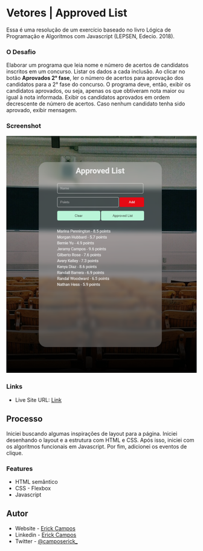 # Vetores | Approved List

Essa é uma resolução de um exercício baseado no livro Lógica de Programação e Algoritmos com Javascript (LEPSEN, Edecio. 2018).

### O Desafio

Elaborar um programa que leia nome e número de acertos de candidatos inscritos em um concurso. Listar os dados a cada inclusão. Ao clicar no botão **Aprovados 2° fase**, ler o número de acertos para aprovação dos candidatos para a 2° fase do concurso. O programa deve, então, exibir os candidatos aprovados, ou seja, apenas os que obtiveram nota maior ou igual à nota informada. Exibir os candidatos aprovados em ordem decrescente de número de acertos. Caso nenhum candidato tenha sido aprovado, exibir mensagem.

### Screenshot

![screenshot](./img/screenshot_1.PNG 'Screenshot')

### Links

- Live Site URL: [Link](https://your-live-site-url.com)

## Processo

Iniciei buscando algumas inspirações de layout para a página. Iniciei desenhando o layout e a estrutura com HTML e CSS. Após isso, iniciei com os algoritmos funcionais em Javascript. Por fim, adicionei os eventos de clique.

### Features

- HTML semântico
- CSS - Flexbox
- Javascript

## Autor

- Website - [Erick Campos](https://github.com/camposerick)
- Linkedin - [Erick Campos](https://www.linkedin.com/in/camposerick/)
- Twitter - [@camposerick\_](https://twitter.com/camposerick_)
